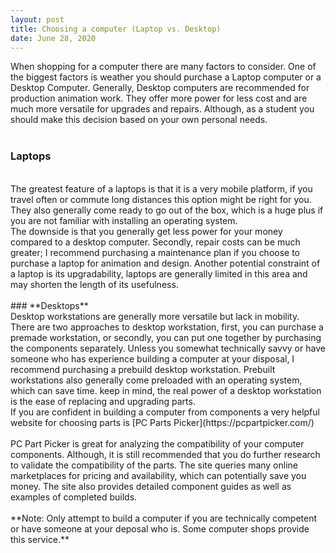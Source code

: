 ```yaml
---
layout: post
title: Choosing a computer (Laptop vs. Desktop) 
date: June 28, 2020
--- 
```


When shopping for a computer there are many factors to consider. One of the biggest factors is weather you should purchase a Laptop computer or a Desktop Computer.  Generally, Desktop computers are recommended for production animation work.  They offer more power for less cost and are much more versatile for upgrades and repairs.  Although, as a student you should make this decision based on your own personal needs.   
<br> 
### **Laptops**
<br>  
The greatest feature of a laptops is that it is a very mobile platform, if you travel often or commute long distances this option might be right for you.  They also generally come ready to go out of the box, which is a huge plus if you are not familiar with installing an operating system.  
<br>
The downside is that you generally get less power for your money compared to a desktop computer.  Secondly, repair costs can be much greater; I recommend purchasing a maintenance plan if you choose to purchase a laptop for animation and design.  Another potential constraint of a laptop is its upgradability, laptops are generally limited in this area and may shorten the length of its usefulness.<br>  
<br>
### **Desktops**
<br>
Desktop workstations are generally more versatile but lack in mobility.  There are two approaches to desktop workstation, first, you can purchase a premade workstation, or secondly, you can put one together by purchasing the components separately.  Unless you somewhat technically savvy or have someone who has experience building a computer at your disposal, I recommend purchasing a prebuild desktop workstation. Prebuilt workstations also generally come preloaded with an operating system, which can save time.  keep in mind, the real power of a desktop workstation is the ease of replacing and upgrading parts.   
<br>
If you are confident in building a computer from components a very helpful website for choosing parts is [PC Parts Picker](https://pcpartpicker.com/)<br> 
<br>
PC Part Picker is great for analyzing the compatibility of your computer components.  Although, it is still recommended that you do further research to validate the compatibility of the parts.  The site queries many online marketplaces for pricing and availability, which can potentially save you money. The site also provides detailed component guides as well as examples of completed builds.<br>  
<br>
**Note: Only attempt to build a computer if you are technically competent or have someone at your deposal who is. Some computer shops provide this service.**  

